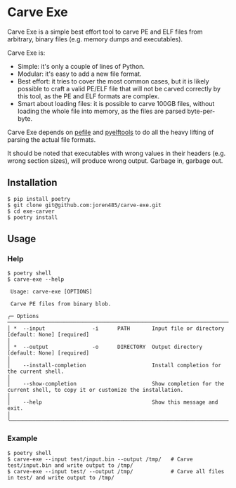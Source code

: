 # Carve Exe

Carve Exe is a simple best effort tool to carve PE and ELF files from arbitrary, binary files (e.g. memory dumps and executables).

Carve Exe is:
 * Simple: it's only a couple of lines of Python.
 * Modular: it's easy to add a new file format.
 * Best effort: it tries to cover the most common cases, but it is likely possible to craft a valid PE/ELF file that will not be carved correctly by this tool, as the PE and ELF formats are complex.
 * Smart about loading files: it is possible to carve 100GB files, without loading the whole file into memory, as the files are parsed byte-per-byte.

Carve Exe depends on [pefile](https://github.com/erocarrera/pefile) and [pyelftools](https://github.com/eliben/pyelftools) 
to do all the heavy lifting of parsing the actual file formats.

It should be noted that executables with wrong values in their headers (e.g. wrong section sizes), will produce wrong output. Garbage in, garbage out.

## Installation
```shell
$ pip install poetry
$ git clone git@github.com:joren485/carve-exe.git
$ cd exe-carver
$ poetry install
```

## Usage
### Help
```shell
$ poetry shell
$ carve-exe --help
                                                                                                                                                                                                                  
 Usage: carve-exe [OPTIONS]                                                                                                                                                                                       
                                                                                                                                                                                                                  
 Carve PE files from binary blob.                                                                                                                                                                                 
                                                                                                                                                                                                                  
╭─ Options ──────────────────────────────────────────────────────────────────────────────────────────────────────────────────────────────────────────────────────────────────────────────────────────────────────╮
│ *  --input               -i      PATH       Input file or directory [default: None] [required]                                                                                                                 │
│ *  --output              -o      DIRECTORY  Output directory [default: None] [required]                                                                                                                        │
│    --install-completion                     Install completion for the current shell.                                                                                                                          │
│    --show-completion                        Show completion for the current shell, to copy it or customize the installation.                                                                                   │
│    --help                                   Show this message and exit.                                                                                                                                        │
╰────────────────────────────────────────────────────────────────────────────────────────────────────────────────────────────────────────────────────────────────────────────────────────────────────────────────╯
```
### Example
```shell
$ poetry shell
$ carve-exe --input test/input.bin --output /tmp/   # Carve test/input.bin and write output to /tmp/
$ carve-exe --input test/ --output /tmp/            # Carve all files in test/ and write output to /tmp/
```